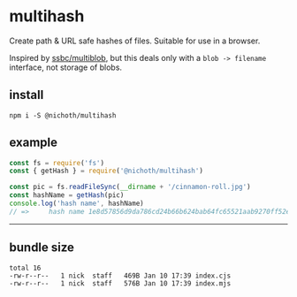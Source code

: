 # multihash

Create path & URL safe hashes of files. Suitable for use in a browser.

Inspired by [ssbc/multiblob](https://github.com/ssbc/multiblob), but this
deals only with a `blob -> filename` interface, not storage of blobs.

## install

```
npm i -S @nichoth/multihash
```

## example

```js
const fs = require('fs')
const { getHash } = require('@nichoth/multihash')

const pic = fs.readFileSync(__dirname + '/cinnamon-roll.jpg')
const hashName = getHash(pic)
console.log('hash name', hashName)
// =>     hash name 1e8d57856d9da786cd24b66b624bab64fc65521aab9270ff52efe70e9f8a9cc8
```

--------------------------------------

## bundle size

```
total 16
-rw-r--r--   1 nick  staff   469B Jan 10 17:39 index.cjs
-rw-r--r--   1 nick  staff   576B Jan 10 17:39 index.mjs
```

